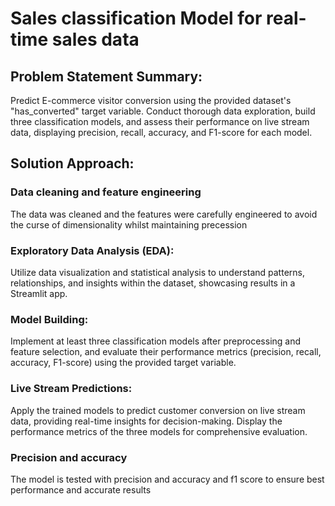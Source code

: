 # Sales classification Model for real-time sales data 

## Problem Statement Summary:
Predict E-commerce visitor conversion using the provided dataset's "has_converted" target variable. Conduct thorough data exploration, build three classification models, and assess their performance on live stream data, displaying precision, recall, accuracy, and F1-score for each model.

## Solution Approach:
### Data cleaning and feature engineering 
The data was cleaned and the features were carefully engineered to avoid the curse of dimensionality whilst maintaining precession 

### Exploratory Data Analysis (EDA):
Utilize data visualization and statistical analysis to understand patterns, relationships, and insights within the dataset, showcasing results in a Streamlit app.

### Model Building: 
Implement at least three classification models after preprocessing and feature selection, and evaluate their performance metrics (precision, recall, accuracy, F1-score) using the provided target variable.

### Live Stream Predictions:
Apply the trained models to predict customer conversion on live stream data, providing real-time insights for decision-making. Display the performance metrics of the three models for comprehensive evaluation.

### Precision and accuracy 
The model is tested with precision and accuracy and f1 score to ensure best performance and accurate results 
